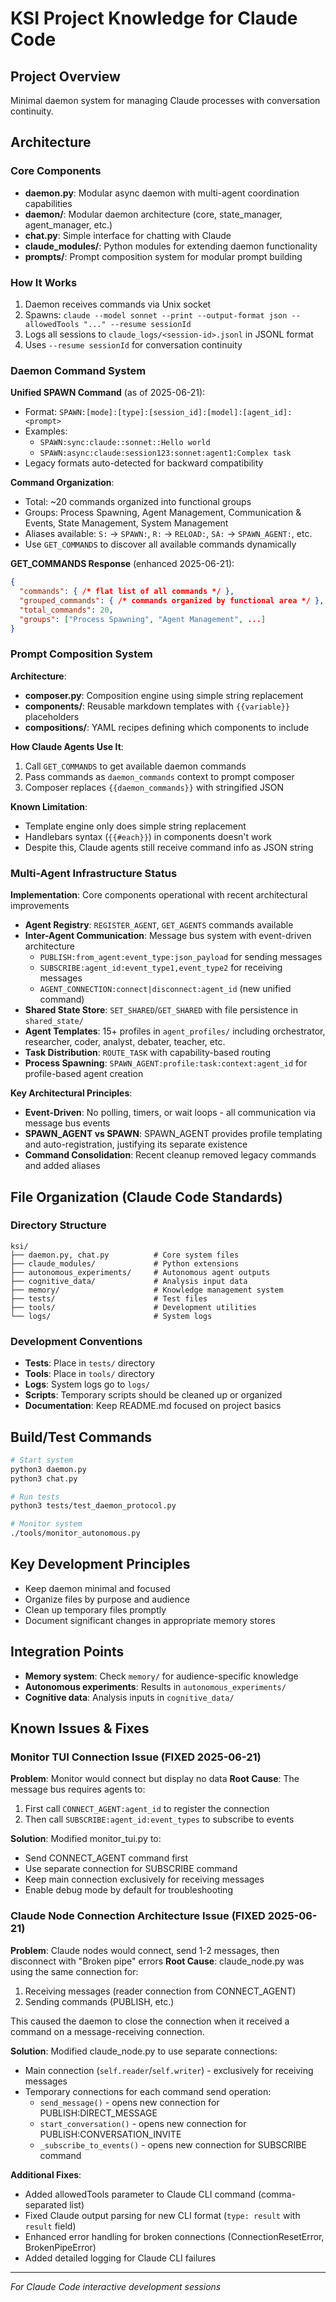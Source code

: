 # KSI Project Knowledge for Claude Code

## Project Overview
Minimal daemon system for managing Claude processes with conversation continuity.

## Architecture

### Core Components
- **daemon.py**: Modular async daemon with multi-agent coordination capabilities
- **daemon/**: Modular daemon architecture (core, state_manager, agent_manager, etc.)
- **chat.py**: Simple interface for chatting with Claude
- **claude_modules/**: Python modules for extending daemon functionality
- **prompts/**: Prompt composition system for modular prompt building

### How It Works
1. Daemon receives commands via Unix socket
2. Spawns: `claude --model sonnet --print --output-format json --allowedTools "..." --resume sessionId`
3. Logs all sessions to `claude_logs/<session-id>.jsonl` in JSONL format
4. Uses `--resume sessionId` for conversation continuity

### Daemon Command System
**Unified SPAWN Command** (as of 2025-06-21):
- Format: `SPAWN:[mode]:[type]:[session_id]:[model]:[agent_id]:<prompt>`
- Examples:
  - `SPAWN:sync:claude::sonnet::Hello world`
  - `SPAWN:async:claude:session123:sonnet:agent1:Complex task`
- Legacy formats auto-detected for backward compatibility

**Command Organization**:
- Total: ~20 commands organized into functional groups
- Groups: Process Spawning, Agent Management, Communication & Events, State Management, System Management
- Aliases available: `S:` → `SPAWN:`, `R:` → `RELOAD:`, `SA:` → `SPAWN_AGENT:`, etc.
- Use `GET_COMMANDS` to discover all available commands dynamically

**GET_COMMANDS Response** (enhanced 2025-06-21):
```json
{
  "commands": { /* flat list of all commands */ },
  "grouped_commands": { /* commands organized by functional area */ },
  "total_commands": 20,
  "groups": ["Process Spawning", "Agent Management", ...]
}
```

### Prompt Composition System
**Architecture**:
- **composer.py**: Composition engine using simple string replacement
- **components/**: Reusable markdown templates with `{{variable}}` placeholders
- **compositions/**: YAML recipes defining which components to include

**How Claude Agents Use It**:
1. Call `GET_COMMANDS` to get available daemon commands
2. Pass commands as `daemon_commands` context to prompt composer
3. Composer replaces `{{daemon_commands}}` with stringified JSON

**Known Limitation**: 
- Template engine only does simple string replacement
- Handlebars syntax (`{{#each}}`) in components doesn't work
- Despite this, Claude agents still receive command info as JSON string

### Multi-Agent Infrastructure Status
**Implementation**: Core components operational with recent architectural improvements
- **Agent Registry**: `REGISTER_AGENT`, `GET_AGENTS` commands available
- **Inter-Agent Communication**: Message bus system with event-driven architecture
  - `PUBLISH:from_agent:event_type:json_payload` for sending messages
  - `SUBSCRIBE:agent_id:event_type1,event_type2` for receiving messages
  - `AGENT_CONNECTION:connect|disconnect:agent_id` (new unified command)
- **Shared State Store**: `SET_SHARED`/`GET_SHARED` with file persistence in `shared_state/`
- **Agent Templates**: 15+ profiles in `agent_profiles/` including orchestrator, researcher, coder, analyst, debater, teacher, etc.
- **Task Distribution**: `ROUTE_TASK` with capability-based routing
- **Process Spawning**: `SPAWN_AGENT:profile:task:context:agent_id` for profile-based agent creation

**Key Architectural Principles**:
- **Event-Driven**: No polling, timers, or wait loops - all communication via message bus events
- **SPAWN_AGENT vs SPAWN**: SPAWN_AGENT provides profile templating and auto-registration, justifying its separate existence
- **Command Consolidation**: Recent cleanup removed legacy commands and added aliases

## File Organization (Claude Code Standards)

### Directory Structure
```
ksi/
├── daemon.py, chat.py          # Core system files
├── claude_modules/             # Python extensions
├── autonomous_experiments/     # Autonomous agent outputs
├── cognitive_data/             # Analysis input data
├── memory/                     # Knowledge management system
├── tests/                      # Test files
├── tools/                      # Development utilities
└── logs/                       # System logs
```

### Development Conventions
- **Tests**: Place in `tests/` directory
- **Tools**: Place in `tools/` directory  
- **Logs**: System logs go to `logs/`
- **Scripts**: Temporary scripts should be cleaned up or organized
- **Documentation**: Keep README.md focused on project basics

## Build/Test Commands
```bash
# Start system
python3 daemon.py
python3 chat.py

# Run tests  
python3 tests/test_daemon_protocol.py

# Monitor system
./tools/monitor_autonomous.py
```

## Key Development Principles
- Keep daemon minimal and focused
- Organize files by purpose and audience
- Clean up temporary files promptly
- Document significant changes in appropriate memory stores

## Integration Points
- **Memory system**: Check `memory/` for audience-specific knowledge
- **Autonomous experiments**: Results in `autonomous_experiments/`
- **Cognitive data**: Analysis inputs in `cognitive_data/`

## Known Issues & Fixes

### Monitor TUI Connection Issue (FIXED 2025-06-21)
**Problem**: Monitor would connect but display no data
**Root Cause**: The message bus requires agents to:
1. First call `CONNECT_AGENT:agent_id` to register the connection
2. Then call `SUBSCRIBE:agent_id:event_types` to subscribe to events

**Solution**: Modified monitor_tui.py to:
- Send CONNECT_AGENT command first
- Use separate connection for SUBSCRIBE command  
- Keep main connection exclusively for receiving messages
- Enable debug mode by default for troubleshooting

### Claude Node Connection Architecture Issue (FIXED 2025-06-21)
**Problem**: Claude nodes would connect, send 1-2 messages, then disconnect with "Broken pipe" errors
**Root Cause**: claude_node.py was using the same connection for:
1. Receiving messages (reader connection from CONNECT_AGENT)
2. Sending commands (PUBLISH, etc.)

This caused the daemon to close the connection when it received a command on a message-receiving connection.

**Solution**: Modified claude_node.py to use separate connections:
- Main connection (`self.reader`/`self.writer`) - exclusively for receiving messages
- Temporary connections for each command send operation:
  - `send_message()` - opens new connection for PUBLISH:DIRECT_MESSAGE
  - `start_conversation()` - opens new connection for PUBLISH:CONVERSATION_INVITE
  - `_subscribe_to_events()` - opens new connection for SUBSCRIBE command

**Additional Fixes**:
- Added allowedTools parameter to Claude CLI command (comma-separated list)
- Fixed Claude output parsing for new CLI format (`type: result` with `result` field)
- Enhanced error handling for broken connections (ConnectionResetError, BrokenPipeError)
- Added detailed logging for Claude CLI failures

---
*For Claude Code interactive development sessions*